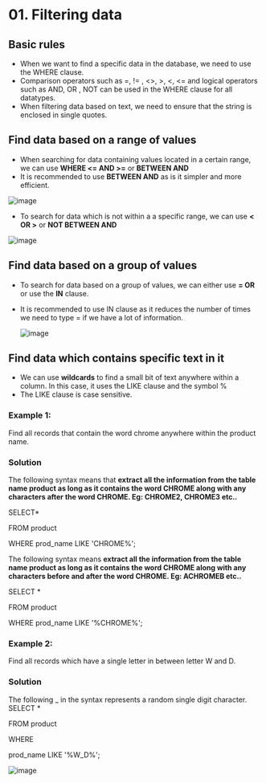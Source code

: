# 01. Filtering data

## Basic rules
- When we want to find a specific data in the database, we need to use the WHERE clause.
- Comparison operators such as =, != , <>, >, <, <= and logical operators such as AND, OR , NOT can be used in the WHERE clause for all datatypes.
- When filtering data based on text, we need to ensure that the string is enclosed in single quotes.

## Find data based on a range of values
- When searching for data containing values located in a certain range, we can use **WHERE <= AND >=** or **BETWEEN AND**
- It is recommended to use **BETWEEN AND** as is it simpler and more efficient.

![image](https://github.com/Fong20/Learning-repository/assets/150316121/a35bfed7-1db3-405b-8a20-b24e11bc4af6)

- To search for data which is not within a a specific range, we can use **< OR >** or **NOT BETWEEN AND**

![image](https://github.com/Fong20/Learning-repository/assets/150316121/7e8e22c4-4e00-4b35-95d5-be832997a38c)

## Find data based on a group of values
- To search for data based on a group of values, we can either use **= OR** or use the **IN** clause.
- It is recommended to use IN clause as it reduces the number of times we need to type = if we have a lot of information.

  ![image](https://github.com/Fong20/Learning-repository/assets/150316121/bb76fae7-0200-46c7-b556-492842306832)


## Find data which contains specific text in it
- We can use **wildcards** to find a small bit of text anywhere within a column. In this case, it uses the LIKE clause and the symbol %
- The LIKE clause is case sensitive.

### Example 1:
Find all records that contain the word chrome anywhere within the product name.

  ### Solution
  The following syntax means that **extract all the information from the table name product as long as it contains the word CHROME along with any characters after the word CHROME. Eg: CHROME2, CHROME3 etc..**
  
  SELECT*
  
  FROM product
  
  WHERE prod_name LIKE 'CHROME%';
  
  The following syntax means **extract all the information from the table name product as long as it contains the word CHROME along with any characters before and after the word CHROME. Eg: ACHROMEB etc..**

  SELECT *
  
  FROM product
  
  WHERE prod_name LIKE '%CHROME%';

### Example 2:
Find all records which have a single letter in between letter W and D.

  ### Solution
  The following _ in the syntax represents a random single digit character. 
  SELECT *
  
  FROM product
  
  WHERE
  
  prod_name LIKE '%W_D%';

  ![image](https://github.com/Fong20/Learning-repository/assets/150316121/dc71827e-c791-47e2-afe0-7b4010f522b9)




